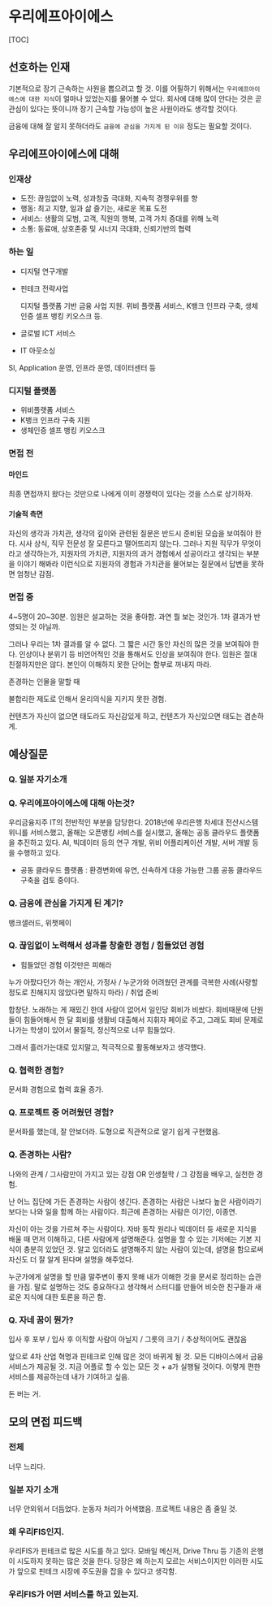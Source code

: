 # 우리에프아이에스

[TOC]

## 선호하는 인재

 기본적으로 장기 근속하는 사원을 뽑으려고 할 것. 이를 어필하기 위해서는 `우리에프아이에스에 대한 지식`이 얼마나 있었는지를 물어볼 수 있다. 회사에 대해 많이 안다는 것은 곧 관심이 있다는 뜻이니까 장기 근속할 가능성이 높은 사원이라도 생각할 것이다.

 금융에 대해 잘 알지 못하더라도 `금융에 관심을 가지게 된 이유` 정도는 필요할 것이다. 

## 우리에프아이에스에 대해

### 인재상

- 도전: 끊임없이 노력, 성과창출 극대화, 지속적 경쟁우위를 향
- 행동: 최고 지향, 일과 삶 즐기는, 새로운 목표 도전
- 서비스: 생활의 모범, 고객, 직원의 행복, 고객 가치 증대를 위해 노력
- 소통: 동료애, 상호존중 및 시너지 극대화, 신뢰기반의 협력

### 하는 일

- 디지털 연구개발


- 핀테크 전략사업

  디지털 플랫폼 기반 금융 사업 지원. 위비 플랫폼 서비스, K뱅크 인프라 구축, 생체인증 셀프 뱅킹 키오스크 등.
- 글로벌 ICT 서비스

 
- IT 아웃소싱

 SI, Application 운영, 인프라 운영, 데이터센터 등

### 디지털 플랫폼

- 위비플랫폼 서비스
- K뱅크 인프라 구축 지원
- 생체인증 셀프 뱅킹 키오스크

### 면접 전
#### 마인드
 최종 면접까지 왔다는 것만으로 나에게 이미 경쟁력이 있다는 것을 스스로 상기하자. 
#### 기술적 측면
 자신의 생각과 가치관, 생각의 깊이와 관련된 질문은 반드시 준비된 모습을 보여줘야 한다. 시사 상식, 직무 전문성 잘 모른다고 떨어뜨리지 않는다. 그러나 지원 직무가 무엇이라고 생각하는가, 지원자의 가치관, 지원자의 과거 경험에서 성공이라고 생각되는 부분을 이야기 해봐라 이런식으로 지원자의 경험과 가치관을 물어보는 질문에서 답변을 못하면 엄청난 감점. 
 
 ### 면접 중
  4~5명이 20~30분. 임원은 설교하는 것을 좋아함. 과연 뭘 보는 것인가. 1차 결과가 반영되는 것 아닐까. 
  
  그러나 우리는 1차 결과를 알 수 없다. 그 짧은 시간 동안 자신의 많은 것을 보여줘야 한다. 인상이나 분위기 등 비언어적인 것을 통해서도 인상을 보여줘야 한다. 임원은 절대 친절하지만은 않다. 본인이 이해하지 못한 단어는 함부로 꺼내지 마라.

  존경하는 인물을 말할 때 
  
  불합리한 제도로 인해서 윤리의식을 지키지 못한 경험. 
  
  컨텐츠가 자신이 없으면 태도라도 자신감있게 하고, 컨텐츠가 자신있으면 태도는 겸손하게.
 
## 예상질문

### Q. 일분 자기소개

### Q. 우리에프아이에스에 대해 아는것?

 우리금융지주 IT의 전반적인 부분을 담당한다. 2018년에 우리은행 차세대 전산시스템 위니를 서비스했고, 올해는 오픈뱅킹 서비스를 실시했고, 올해는 공동 클라우드 플랫폼을 추진하고 있다. AI, 빅데이터 등의 연구 개발, 위비 어플리케이션 개발, 서버 개발 등을 수행하고 있다.
 
- 공동 클라우드 플랫폼 : 환경변화에 유연, 신속하게 대응 가능한 그룹 공동 클라우드 구축을 검토 중이다.

### Q. 금융에 관심을 가지게 된 계기?

뱅크샐러드, 위챗페이

### Q. 끊임없이 노력해서 성과를 창출한 경험 / 힘들었던 경험

- 힘들었던 경험 이것만은 피해라 

누가 아팠다던가 하는 개인사, 가정사 / 누군가와 어려웠던 관계를 극복한 사례(사랑할정도로 친해지지 않았다면 말하지 마라) / 취업 준비

합창단.
노래하는 게 재밌긴 한데 사람이 없어서 일인당 회비가 비쌌다. 회비때문에 단원들이 힘들어해서 한 달 회비를 생활비 대출해서 지휘자 페이로 주고, 그래도 회비 문제로 나가는 학생이 있어서 물질적, 정신적으로 너무 힘들었다. 

그래서 흘러가는대로 있지말고, 적극적으로 활동해보자고 생각했다. 

### Q. 협력한 경험?

문서화 경험으로 협력 효율 증가.

### Q. 프로젝트 중 어려웠던 경험?

문서화를 했는데, 잘 안보더라. 도형으로 직관적으로 알기 쉽게 구현했음.

### Q. 존경하는 사람?

나와의 관계 / 그사람만이 가지고 있는 강점 OR 인생철학 / 그 강점을 배우고, 실천한 경험.

 난 어느 집단에 가든 존경하는 사람이 생긴다. 존경하는 사람은 나보다 높은 사람이라기 보다는 나와 일을 함께 하는 사람이다. 최근에 존경하는 사람은 이기인, 이종연. 

 자신이 아는 것을 가르쳐 주는 사람이다. 자바 동작 원리나 빅데이터 등 새로운 지식을 배울 때 먼저 이해하고, 다른 사람에게 설명해준다. 설명을 할 수 있는 기저에는 기본 지식이 충분히 있었던 것. 알고 있더라도 설명해주지 않는 사람이 있는데, 설명을 함으로써 자신도 더 잘 알게 된다며 설명을 해주었다.
 
  누군가에게 설명을 할 만큼 말주변이 좋지 못해 내가 이해한 것을 문서로 정리하는 습관을 가짐. 말로 설명하는 것도 중요하다고 생각해서 스터디를 만들어 비슷한 친구들과 새로운 지식에 대한 토론을 하곤 함.

### Q. 자네 꿈이 뭔가?

입사 후 포부 / 입사 후 이직할 사람이 아닐지 / 그릇의 크기 / 추상적이어도 괜찮음

 앞으로 4차 산업 혁명과 핀테크로 인해 많은 것이 바뀌게 될 것. 모든 디바이스에서 금융 서비스가 제공될 것. 지금 어플로 할 수 있는 모든 것 + a가 실행될 것이다. 이렇게 편한 서비스를 제공하는데 내가 기여하고 싶음.
 
  돈 버는 거. 
  
## 모의 면접 피드백

### 전체
 너무 느리다.

### 일분 자기 소개
 너무 안외워서 더듬었다. 눈동자 처리가 어색했음. 프로젝트 내용은 좀 줄일 것.
 
### 왜 우리FIS인지.
 우리FIS가 핀테크로 많은 시도를 하고 있다. 모바일 메신저, Drive Thru 등 기존의 은행이 시도하지 못하는 많은 것을 한다. 당장은 왜 하는지 모르는 서비스이지만 이러한 시도가 앞으로 핀테크 시장에 주도권을 잡을 수 있다고 생각함.
 
### 우리FIS가 어떤 서비스를 하고 있는지.
 
